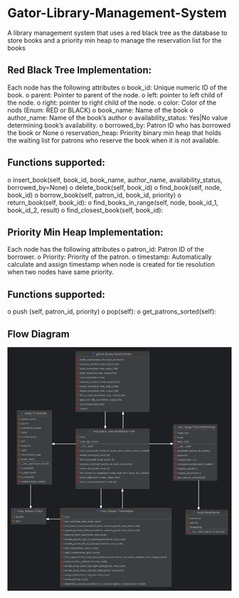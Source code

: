 # Gator-Library-Management-System
A library management system that uses a red black tree as the database to store books and a priority min heap to manage the reservation list for the books

## Red Black Tree Implementation:
Each node has the following attributes
o	book_id: Unique numeric ID of the book.
o	parent: Pointer to parent of the node.
o	left: pointer to left child of the node.
o	right: pointer to right child of the node.
o	color: Color of the nods (Enum: RED or BLACK)
o	book_name: Name of the book
o	author_name: Name of the book’s author
o	availability_status: Yes|No value determining book’s availability.
o	borrowed_by: Patron ID who has borrowed the book or None
o	reservation_heap: Priority binary min heap that holds the waiting list for patrons who reserve the book when it is not available.

## Functions supported:
o	insert_book(self, book_id, book_name, author_name, availability_status, borrowed_by=None)
o	delete_book(self, book_id)
o	find_book(self, node, book_id)
o	borrow_book(self, patron_id, book_id, priority)
o	return_book(self, book_id):
o	find_books_in_range(self, node, book_id_1, book_id_2, result)
o	find_closest_book(self, book_id):

## Priority Min Heap Implementation:
Each node has the following attributes
o	patron_id: Patron ID of the borrower.
o	Priority: Priority of the patron.
o	timestamp: Automatically calculate and assign timestamp when node is created for tie resolution when two nodes have same priority.

## Functions supported:
o	push (self, patron_id, priority)
o	pop(self):
o	get_patrons_sorted(self):

## Flow Diagram
![Flow](diagram.png)


